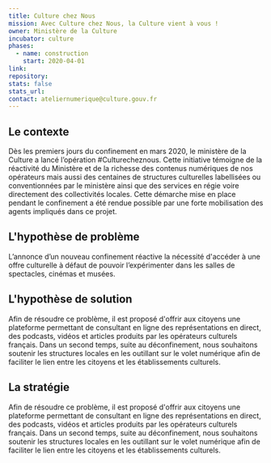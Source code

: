 ```yaml
---
title: Culture chez Nous
mission: Avec Culture chez Nous, la Culture vient à vous !
owner: Ministère de la Culture
incubator: culture
phases:
  - name: construction
    start: 2020-04-01
link:
repository:
stats: false
stats_url:
contact: ateliernumerique@culture.gouv.fr
---
```

## Le contexte

Dès les premiers jours du confinement en mars 2020, le ministère de la Culture a lancé l’opération #Culturecheznous. Cette initiative témoigne de la réactivité du Ministère et de la richesse des contenus numériques de nos opérateurs mais aussi des centaines de structures culturelles labellisées ou conventionnées par le ministère ainsi que des services en régie voire directement des collectivités locales. Cette démarche mise en place pendant le confinement a été rendue possible par une forte mobilisation des agents impliqués dans ce projet.

## L'hypothèse de problème

L’annonce d’un nouveau confinement réactive la nécessité d'accéder à une offre culturelle à défaut de pouvoir l’expérimenter dans les salles de spectacles, cinémas et musées.

## L'hypothèse de solution

Afin de résoudre ce problème, il est proposé d'offrir aux citoyens une plateforme permettant de consultant en ligne des représentations en direct, des podcasts, vidéos et articles produits par les opérateurs culturels français. Dans un second temps, suite au déconfinement, nous souhaitons soutenir les structures locales en les outillant sur le volet numérique afin de faciliter le lien entre les citoyens et les établissements culturels.

## La stratégie

Afin de résoudre ce problème, il est proposé d'offrir aux citoyens une plateforme permettant de consultant en ligne des représentations en direct, des podcasts, vidéos et articles produits par les opérateurs culturels français. Dans un second temps, suite au déconfinement, nous souhaitons soutenir les structures locales en les outillant sur le volet numérique afin de faciliter le lien entre les citoyens et les établissements culturels.
